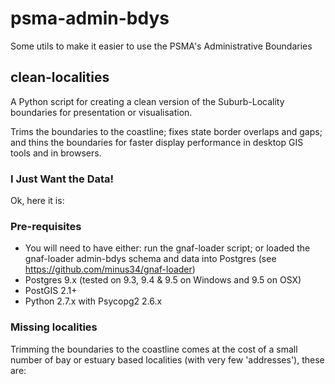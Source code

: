 # psma-admin-bdys
Some utils to make it easier to use the PSMA's Administrative Boundaries

## clean-localities
A Python script for creating a clean version of the Suburb-Locality boundaries for presentation or visualisation.

Trims the boundaries to the coastline; fixes state border overlaps and gaps; and thins the boundaries for faster display performance in desktop GIS tools and in browsers.

### I Just Want the Data!

Ok, here it is: 


### Pre-requisites

- You will need to have either: run the gnaf-loader script; or loaded the gnaf-loader admin-bdys schema and data into Postgres (see https://github.com/minus34/gnaf-loader)
- Postgres 9.x (tested on 9.3, 9.4 & 9.5 on Windows and 9.5 on OSX)
- PostGIS 2.1+ 
- Python 2.7.x with Psycopg2 2.6.x

### Missing localities
Trimming the boundaries to the coastline comes at the cost of a small number of bay or estuary based localities (with very few 'addresses'), these are:

